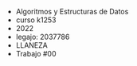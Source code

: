 - Algoritmos y Estructuras de Datos
- curso k1253
- 2022
- legajo: 2037786
- LLANEZA
-  Trabajo #00
